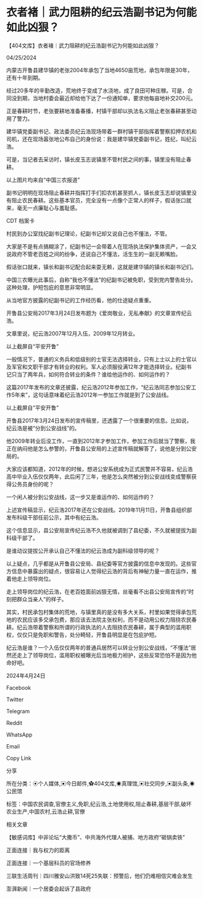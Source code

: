 # 衣者褚｜武力阻耕的纪云浩副书记为何能如此凶狠？

【404文库】衣者褚｜武力阻耕的纪云浩副书记为何能如此凶狠？

04/25/2024

内蒙古开鲁县建华镇的老张2004年承包了当地4650亩荒地，承包年限是30年，还有十年到期。

经过20多年的辛勤改造，荒地终于变成了水浇地，成了良田可种庄稼。可是，合同没到期，当地村委会最近却给他下达了一份通知单，要求他每亩地补交200元。

正是春耕时节，老张要耕地准备春播，村镇干部却以执法名义阻止老张春耕甚至动用了警力。

建华镇党委副书记、政法委员纪云浩现场带着一群村镇干部指挥着警察扣押农机和司机，还在现场嚣张地公布自己的身份说：我是建华镇党委副书记，姓纪，叫纪云浩。

可是，当记者去采访时，镇长皮玉志说镇里不管村民之间的事，镇里没有阻止春耕。





以上图片均来自“中国三农报道”

副书记明明在现场阻止春耕并指挥打手们扣农机甚至抓人，镇长皮玉志却说镇里没有阻止农民春耕。这些基本官员，完全没有一点像个正常人的样子，假话张口就来，毫无一点廉耻心与羞耻感。

CDT 档案卡















村民到办公室找纪副书记理论，纪副书记却又说自己也不懂法，不管。

大家是不是有点搞糊涂了，纪副书记一会带着人在现场执法保护集体资产，一会又说政府不管老百姓之间的纷争，还说自己不懂法，活生生的一副无赖嘴脸。

假话张口就来，镇长和副书记配合起来耍无赖，这就是建华镇的镇长和副书记们。

中国三农曝光此事后，自称“我也不懂法”的纪副书记被免职，受到党内警告处分。这种处理，护短包庇的意思非常明显。

从当地官方披露的纪副书记的工作经历看，他的仕途疑点重重。

开鲁县公安局2017年3月24日发布题为《爱岗敬业，无私奉献》的文章宣传纪云浩。

文章里说，纪云浩2007年12月入伍，2009年12月转业。



以上截屏自“平安开鲁”

一般情况下，普通的义务兵和低级别的士官无法选择转业，只有上士以上的士官以及军官和文职干部才有转业的权利。军人必须服役满12年才能选择转业。纪副书记只当了两年兵，如何符合转业的条件？谁给他运作的、如何运作的？

这篇2017年发布的文章还披露，纪云浩2012年参加工作，“纪云浩同志参加公安工作5年来”，这句话意味着纪云浩2012年一参加工作就是到了公安战线。



以上截屏自“平安开鲁”

开鲁县2017年3月24日发布的宣传稿里，还透露了一个很重要的信息。比如说，纪云浩是被“分到公安战线”的。

他2009年转业后没工作，一直到2012年才参加工作，参加工作后就当了警察，我正在纳闷他是怎么参警的，开鲁县公安局的上述宣传稿就解答了，说他是分到公安局的。

大家应该都知道，2012年的时候，想进公安系统成为正式民警并不容易，纪云浩高中毕业入伍仅仅两年，此后闲了三年，他是怎么突然被分到公安战线变成警察获得公务员身份的呢？

一个闲人被分到公安战线，这一步又是谁运作的、如何运作的？

上述宣传稿显示，纪云浩2017年还在公安战线。2019年11月11日，开鲁县组织部发布科级干部任前公示，其中有纪云浩。

这个信息显示，县公安局宣传纪云浩不久他就被调到了县纪委，不久就被提拔为副科级干部了。

是谁动议提拔公开承认自己不懂法的纪云浩成为副科级领导的呢？

以上疑点，几乎都是从开鲁县公安局、县纪委等官方披露的信息中发现的。这些官方信息中暴露出的疑点，很容易让人觉得纪云浩的背后有神秘力量一直在运作，推着他走上领导岗位。

走上领导岗位的纪云浩，在老百姓面前凶狠无情，丝毫看不出县公安局宣传的“时刻把群众当亲人”的样子。

其实，村民承包村集体的荒地，与镇里真的是没有多大关系，村里如果觉得承包荒地的农民应该多交承包费，那应该去法院主张权利，而不是动用公权力阻挠农民春耕。纪云浩带着警察和所谓的行政执法的人去阻挠农民春耕，属于典型的滥用职权，仅仅只是免职和警告，处分畸轻，开鲁县明显是在包庇护短。

纪云浩是谁？一个入伍仅仅两年的普通兵居然可以转业分到公安战线，“不懂法”居然还走上了领导岗位，滥用职权被曝光后当地极力袒护，这些反常恐怕不是因为他命好吧。

2024年4月24日

Facebook

Twitter

Telegram

Reddit

WhatsApp

Email

Copy Link

分享

所在分类：⦿个人媒体,▣今日邮件,✿404文库,◉真理馆,▣社交同步,▣副头条,◉公民馆

标签：中国农民调查,官僚主义,免职,纪云浩,土地使用权,阻止春耕,基层干部,破坏农业生产,中国农村,云浩止耕,官僚

相关文章

【敏感词库】中非论坛“大撒币”、中共海外代理人被捕、地方政府“砸锅卖铁”

正面连接｜我与权力的距离

正面连接｜一个基层科员的官场修养

三联生活周刊｜四川雅安山洪致14死25失联：预警后，他们仍难相信灾难会发生

澎湃新闻｜一个居委会起诉了县政府